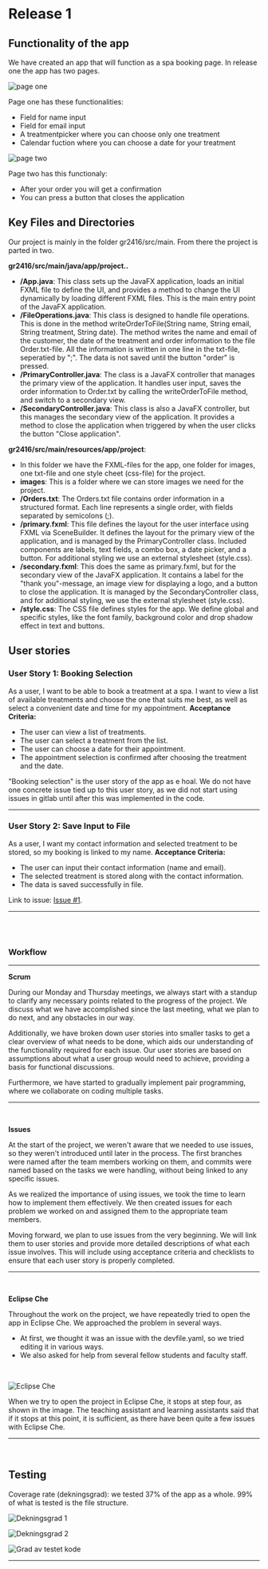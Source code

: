 # Release 1

## Functionality of the app
We have created an app that will function as a spa booking page. In release one the app has two pages.

 ![page one](./images/PageOne.png "PageOne")

Page one has these functionalities:
* Field for name input
* Field for email input
* A treatmentpicker where you can choose only one treatment
* Calendar fuction where you can choose a date for your treatment


![page two](./images/PageTwo.png "PageOne")

Page two has this functionaly:
* After your order you will get a confirmation 
* You can press a button that closes the application

## Key Files and Directories

Our project is mainly in the folder gr2416/src/main. From there the project is parted in two.

**gr2416/src/main/java/app/project..**
* **/App.java**: This class sets up the JavaFX application, loads an initial FXML file to define the UI, and provides a method to change the UI dynamically by loading different FXML files. This is the main entry point of the JavaFX application. 
* **/FileOperations.java**: This class is designed to handle file operations. This is done in the method writeOrderToFile(String name, String email, String treatment, String date). The method writes the name and email of the customer, the date of the treatment and order information to the file Order.txt-file. All the information is written in one line in the txt-file, seperatied by ";". The data is not saved until the button "order" is pressed.
* **/PrimaryController.java**: The class is a JavaFX controller that manages the primary view of the application. It handles user input, saves the order information to Order.txt by calling the writeOrderToFile method, and switch to a secondary view.
* **/SecondaryController.java**: This class is also a JavaFX controller, but this manages the secondary view of the application. It provides a method to close the application when triggered by when the user clicks the button "Close application".

**gr2416/src/main/resources/app/project**: 
* In this folder we have the FXML-files for the app, one folder for images, one txt-file and one style cheet (css-file) for the project.
* **images**: This is a folder where we can store images we need for the project. 
* **/Orders.txt**: The Orders.txt file contains order information in a structured format. Each line represents a single order, with fields separated by semicolons (;).
* **/primary.fxml**: This file defines the layout for the user interface using FXML via SceneBuilder. It defines the layout for the primary view of the application, and is managed by the PrimaryController class. Included components are labels, text fields, a combo box, a date picker, and a button. For additional styling we use an external stylesheet (style.css).
* **/secondary.fxml**: This does the same as primary.fxml, but for the secondary view of the JavaFX application. It contains a label for the "thank you"-message, an image view for displaying a logo, and a button to close the application. It is managed by the SecondaryController class, and for additional styling, we use the external stylesheet (style.css). 
* **/style.css**: The CSS file defines styles for the app. We define global and specific styles, like the font family, background color and drop shadow effect in text and buttons.

## User stories

### User Story 1: **Booking Selection**
As a user, I want to be able to book a treatment at a spa. I want to view a list of available treatments and choose the one that suits me best, as well as select a convenient date and time for my appointment.
**Acceptance Criteria:**
- The user can view a list of treatments.
- The user can select a treatment from the list.
- The user can choose a date for their appointment.
- The appointment selection is confirmed after choosing the treatment and the date.

"Booking selection" is the user story of the app as e hoal. We do not have one concrete issue tied up to this user story, as we did not start using issues in gitlab until after this was implemented in the code.  

---

### User Story 2: **Save Input to File**
As a user, I want my contact information and selected treatment to be stored, so my booking is linked to my name.
**Acceptance Criteria:**
- The user can input their contact information (name and email).
- The selected treatment is stored along with the contact information.
- The data is saved successfully in file. 

Link to issue: [Issue #1](https://gitlab.stud.idi.ntnu.no/it1901/groups-2024/gr2416/gr2416/-/issues/1). 



---


<br>
<br>

### Workflow
---

**Scrum**

During our Monday and Thursday meetings, we always start with a standup to clarify any necessary points related to the progress of the project. We discuss what we have accomplished since the last meeting, what we plan to do next, and any obstacles in our way.


Additionally, we have broken down user stories into smaller tasks to get a clear overview of what needs to be done, which aids our understanding of the functionality required for each issue. Our user stories are based on assumptions about what a user group would need to achieve, providing a basis for functional discussions.


Furthermore, we have started to gradually implement pair programming, where we collaborate on coding multiple tasks.



---
<br>

**Issues**

At the start of the project, we weren't aware that we needed to use issues, so they weren't introduced until later in the process. The first branches were named after the team members working on them, and commits were named based on the tasks we were handling, without being linked to any specific issues.


As we realized the importance of using issues, we took the time to learn how to implement them effectively. We then created issues for each problem we worked on and assigned them to the appropriate team members.


Moving forward, we plan to use issues from the very beginning. We will link them to user stories and provide more detailed descriptions of what each issue involves. This will include using acceptance criteria and checklists to ensure that each user story is properly completed.



---
<br>

**Eclipse Che**

Throughout the work on the project, we have repeatedly tried to open the app in Eclipse Che. We approached the problem in several ways. 
- At first, we thought it was an issue with the devfile.yaml, so we tried editing it in various ways. 
- We also asked for help from several fellow students and faculty staff.

<br>

![Eclipse Che](./images/%20EclipseChe.png "EclipseChe")

When we try to open the project in Eclipse Che, it stops at step four, as shown in the image. The teaching assistant and learning assistants said that if it stops at this point, it is sufficient, as there have been quite a few issues with Eclipse Che.

---

<br>


## Testing 

Coverage rate (dekningsgrad): we tested 37% of the app as a whole. 99% of what is tested is the file structure.

![Dekningsgrad 1](./images/dekingsgrad1.png "Dekningsgrad")

![Dekningsgrad 2](./images/dekningsgrad2.png "Dekningsgrad")

![Grad av testet kode](./images/dekningsgrad3.png "Grad av testet kode")


---